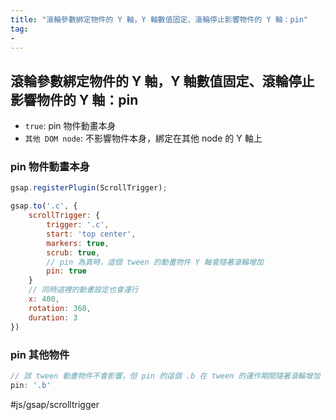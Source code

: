 ```yaml
---
title: "滾輪參數綁定物件的 Y 軸，Y 軸數值固定、滾輪停止影響物件的 Y 軸：pin"
tag: 
- 
---
```


##  滾輪參數綁定物件的 Y 軸，Y 軸數值固定、滾輪停止影響物件的 Y 軸：pin
- `true`:  pin 物件動畫本身
- `其他 DOM node`: 不影響物件本身，綁定在其他 node 的 Y 軸上


### pin 物件動畫本身
```js
gsap.registerPlugin(ScrollTrigger);

gsap.to('.c', {
	scrollTrigger: {
		trigger: '.c',
		start: 'top center',
		markers: true,
		scrub: true,
		// pin 為真時，這個 tween 的動畫物件 Y 軸會隨著滾輪增加
		pin: true
	}
	// 同時這裡的動畫設定也會運行
	x: 400,
	rotation: 360,
	duration: 3
})
```

### pin 其他物件
```js
// 該 tween 動畫物件不會影響，但 pin 的這個 .b 在 tween 的運作期間隨著滾輪增加 Y 軸
pin: '.b'
```

#js/gsap/scrolltrigger 